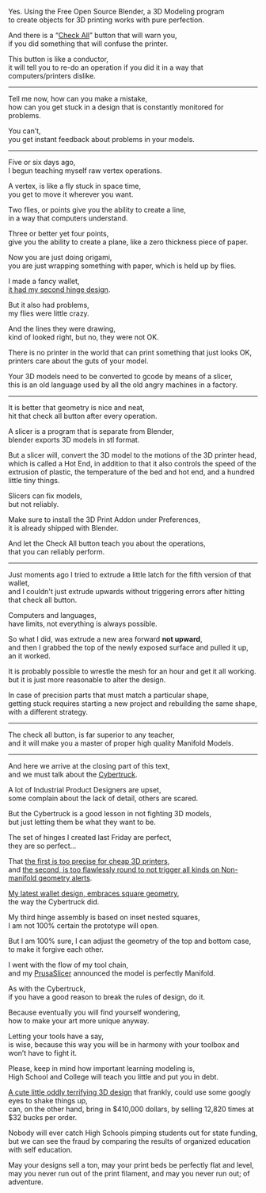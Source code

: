Yes. Using the Free Open Source Blender, a 3D Modeling program\
to create objects for 3D printing works with pure perfection.

And there is a “[Check All](https://www.youtube.com/watch?v=XZgYtgTFDNk)” button that will warn you,\
if you did something that will confuse the printer.

This button is like a conductor,\
it will tell you to re-do an operation if you did it in a way that computers/printers dislike.

---

Tell me now, how can you make a mistake,\
how can you get stuck in a design that is constantly monitored for problems.

You can’t,\
you get instant feedback about problems in your models.

---

Five or six days ago,\
I begun teaching myself raw vertex operations.

A vertex, is like a fly stuck in space time,\
you get to move it wherever you want.

Two flies, or points give you the ability to create a line,\
in a way that computers understand.

Three or better yet four points,\
give you the ability to create a plane, like a zero thickness piece of paper.

Now you are just doing origami,\
you are just wrapping something with paper, which is held up by flies.

I made a fancy wallet,\
[it had my second hinge design](https://www.tinkercad.com/things/egCwG9FwWHQ).

But it also had problems,\
my flies were little crazy.

And the lines they were drawing,\
kind of looked right, but no, they were not OK.

There is no printer in the world that can print something that just looks OK,\
printers care about the guts of your model.

Your 3D models need to be converted to gcode by means of a slicer,\
this is an old language used by all the old angry machines in a factory.

---

It is better that geometry is nice and neat,\
hit that check all button after every operation.

A slicer is a program that is separate from Blender,\
blender exports 3D models in stl format.

But a slicer will, convert the 3D model to the motions of the 3D printer head,\
which is called a Hot End, in addition to that it also controls the speed of the extrusion of plastic, the temperature of the bed and hot end, and a hundred little tiny things.

Slicers can fix models,\
but not reliably.

Make sure to install the 3D Print Addon under Preferences,\
it is already shipped with Blender.

And let the Check All button teach you about the operations,\
that you can reliably perform.

---

Just moments ago I tried to extrude a little latch for the fifth version of that wallet,\
and I couldn't just extrude upwards without triggering errors after hitting that check all button.

Computers and languages,\
have limits, not everything is always possible.

So what I did, was extrude a new area forward **not upward**,\
and then I grabbed the top of the newly exposed surface and pulled it up, an it worked.

It is probably possible to wrestle the mesh for an hour and get it all working.\
but it is just more reasonable to alter the design.

In case of precision parts that must match a particular shape,\
getting stuck requires starting a new project and rebuilding the same shape, with a different strategy.

---

The check all button, is far superior to any teacher,\
and it will make you a master of proper high quality Manifold Models.

---

And here we arrive at the closing part of this text,\
and we must talk about the [Cybertruck](https://www.youtube.com/watch?v=6Q3uaepRCl4).

A lot of Industrial Product Designers are upset,\
some complain about the lack of detail, others are scared.

But the Cybertruck is a good lesson in not fighting 3D models,\
but just letting them be what they want to be.

The set of hinges I created last Friday are perfect,\
they are so perfect...

That [the first is too precise for cheap 3D printers](https://www.tinkercad.com/things/jjBMQ6VmdJO),\
and [the second, is too flawlessly round to not trigger all kinds on Non-manifold geometry alerts](https://www.tinkercad.com/things/egCwG9FwWHQ).

[My latest wallet design, embraces square geometry](https://www.tinkercad.com/things/kkERsHNJQ0T),\
the way the Cybertruck did.

My third hinge assembly is based on inset nested squares,\
I am not 100% certain the prototype will open.

But I am 100% sure, I can adjust the geometry of the top and bottom case,\
to make it forgive each other.

I went with the flow of my tool chain,\
and my [PrusaSlicer](https://www.youtube.com/watch?v=G_4H1OTIAK0) announced the model is perfectly Manifold.

As with the Cybertruck,\
if you have a good reason to break the rules of design, do it.

Because eventually you will find yourself wondering,\
how to make your art more unique anyway.

Letting your tools have a say,\
is wise, because this way you will be in harmony with your toolbox and won’t have to fight it.

Please, keep in mind how important learning modeling is,\
High School and College will teach you little and put you in debt.

[A cute little oddly terrifying 3D design](https://www.etsy.com/listing/292024963/3d-printed-polyface-planter) that frankly, could use some googly eyes to shake things up,\
can, on the other hand, bring in $410,000 dollars, by selling 12,820 times at $32 bucks per order.

Nobody will ever catch High Schools pimping students out for state funding,\
but we can see the fraud by comparing the results of organized education with self education.

May your designs sell a ton, may your print beds be perfectly flat and level,\
may you never run out of the print filament, and may you never run out; of adventure.
